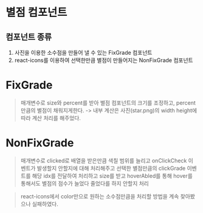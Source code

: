 # 별점 컴포넌트

## 컴포넌트 종류

1. 사진을 이용한 소수점을 만들어 낼 수 있는 FixGrade 컴포넌트
2. react-icons를 이용하여 선택한만큼 별점이 만들어지는 NonFixGrade 컴포넌트

# FixGrade

> 매개변수로 size와 percent를 받아 별점 컴포넌트의 크기를 조정하고, percent만큼의 별점이 채워지게한다.
> -> 내부 계산은 사진(star.png)의 width height에 따라 계산 처리를 해주었다.

# NonFixGrade

> 매개변수로 clicked로 배열을 받은만큼 색칠 범위를 늘리고
> onClickCheck 이벤트가 발생할지 안할지에 대해 처리해주고 선택한 별점만큼의 clickGrade 이벤트를 해당 idx를 전달하여 처리하고 size를 받고 hoverAbled를 통해 hover를 통해서도 별점의 점수가 늘었다 줄었다를 하지 안할지 처리

> react-icons에서 color만으로 원하는 소수점만큼을 처리할 방법을 계속 찾아봤으나 실패하였다.
